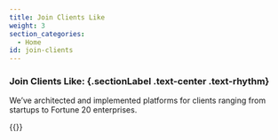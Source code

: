 ```yaml
---
title: Join Clients Like
weight: 3
section_categories:
  - Home
id: join-clients
---
```


<div class="row justify-content-center text-center">
<div class="col col-12 col-md-10 col-lg-7">

### Join Clients Like: {.sectionLabel .text-center .text-rhythm}

<p class="font20">We’ve architected and implemented platforms for clients ranging from startups to Fortune 20 enterprises.</p>

</div></div>

{{<client-logos>}}
